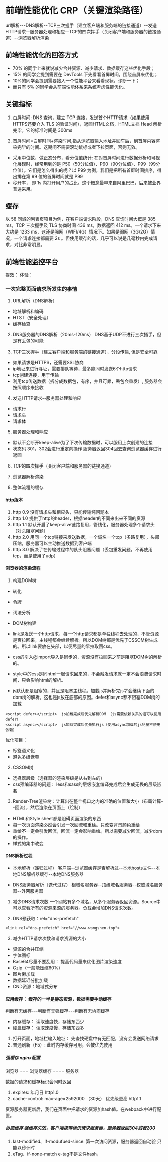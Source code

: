 # 前端性能优化 CRP（关键渲染路径）
url解析---DNS解析--TCP三次握手（建立客户端和服务端的链接通道）--发送HTTP请求--服务器处理和相应--TCP的四次挥手（关闭客户端和服务器的链接通道）--浏览器解析渲染


## 前端性能优化的回答方式
- 70% 的同学上来就说减少合并资源、减少请求、数据缓存这些优化手段；
- 15% 的同学会提到需要在 DevTools 下先看看首屏时间，围绕首屏来优化；
- 10%的同学会提到需要接入一个性能平台来看看现状，诊断一下；
- 而只有 5% 的同学会从前端性能体系来系统考虑性能优化。

## 关键指标
1. 白屏时间: DNS 查询，建立 TCP 连接，发送首个HTTP请求（如果使用HTTPS还要介入 TLS 的验证时间），返回HTML文档，HTML文档 Head 解析完毕。它的标准时间是 300ms  

2. 首屏时间=白屏时间+渲染时间,指从浏览器输入地址并回车后，到首屏内容渲染完毕的时间。这期间不需要滚动鼠标或者下拉页面，否则无效。

- 采用中位数，做正态分布，看分位值统计: 在对首屏时间进行数据分析和可视化展现时，经常用到的是 P50（50分位值）、P90（90分位值）、P99（99分位值）。它们是怎么得出的呢？以 P99 为例，我们是把所有首屏时间排序，得出排在第 99 位的首屏时间就是 P99
- 秒开率， 即 1s 内打开用户的占比。这个概念最早来自阿里巴巴，后来被业界普遍采用。

## 缓存
以 58 同城的列表页项目为例，在客户端请求阶段，DNS 查询时间大概是 385 ms，TCP 三次握手及 TLS 协商时间 436 ms，数据返回 412 ms。一个请求下来大约是 1233 ms，这还是强网（WIFI/4G）情况下。如果是弱网（3G/2G）情况，一个请求连接都需要 2s 。但使用缓存的话，几乎可以说是几毫秒内完成请求，对比非常明显。
## 前端性能监控平台  
提效： 
体验： 

### 一次完整页面请求所发生的事情
1. URL解析（DNS解析）
- 地址解析和编码
- HTST（安全处理）
- 缓存检查

2. DNS服务器的DNS解析（20ms-120ms） DNS基于UDP不进行三次捂手，但是有丢包的可能

3. TCP三次握手（建立客户端和服务端的链接通道），分段传输, 但是安全可靠
- 如果请求是HTTPS，还需要SSL协商 
- ip地址来进行寻址，需要排队等待，最多能同时发送6个http请求 
- tcp创建连接，用于传输
- 利用tcp传送数据（拆分成数据包，有序，并且可靠，丢包会重发）, 服务器会按照顺序来接收

4. 发送HTTP请求--服务器处理和响应
- 请求行
- 请求头
- 请求体

5. 服务器处理和响应
- 默认不会断开keep-alive为了下次传输数据时，可以服用上次创建的连接
- 状态码 301，302会进行重定向操作  服务器返回304回去查询浏览器缓存进行返回

6. TCP的四次挥手（关闭客户端和服务器的链接通道）

7. 浏览器解析渲染

8. 整体流程的缓存  


#### http版本
1. http 0.9 没有请求头和相应头，只能传输纯问题本
2. http 1.0 提供了http的header，根据header的不同来出来不同的资源
3. http 1.1 默认开启了keep-alive链路复用，管线化，服务器处理多个请求头 （对头阻塞问题）
4. http 2.0 用同一个tcp链接来发送数据，一个域名一个tcp（多路复用），头部压缩，服务器可以主动推送数据到客户端
5. http 3.0 解决了在传输过程中的队头阻塞问题（丢包重发问题，不再使用tcp，而是使用了udp）


#### 浏览器的渲染流程
1. 构建DOM树
- 转化
- 令牌
- 词法分析
- DOM树构建

- link是发送一个http请求，每一个http请求都是单独线程去处理的，不管资源是否拉回来，主线程都会继续解析。所以DOM树都是优先于CSSOM树生成的。所以link要放在头部，以便尽量的早拉取回css。
- css的引入@import导入是同步的，资源没有拉回来之前是阻塞DOM树的解析的。
- style中的css是同html一起请求回来的，不会触发请求就一定不会浪费请求时间，只会影响html的解析。
- js默认都是阻塞的，并且是阻塞主线程。加载js并解析完js才会继续下面的dom树的解析。这也是js放在底部的原因。defer和async都不阻塞DOM树的加载
```
<script defer></script>  js加载完成后优先解析DOM （js需要依赖关系的话可以使用defer）
<script async></script>  js加载完成后优先执行js（使用async加载的js尽量不使用依赖）
```

优化项目： 
- 标签语义化
- 避免多级嵌套

2. CSSOM树
- 选择器层级（选择器的渲染层级是从右到左的）
- css预编译器的问题： less和sass的层级嵌套编译完成后会生成无畏的层级嵌套

3. Render-Tree渲染树：计算出在整个视口之内的准确的位置和大小（布局计算--回流），然后渲染在页面上（绘制）
- HTML和Style sheet都是阻碍页面渲染的东西
- 每一次页面渲染必然会引发一次回流和重绘。只改变背景颜色重绘 
- 重绘不一定会引发回流，回流一定会影响重绘。所以需要减少回流，减少dom的操作。
- 样式的集中改变


#### DNS解析过程
- 本地解析（递归过程）
客户端--浏览器缓存是否解析过--本地hosts文件--本地DNS解析器缓存--本地DNS服务器

- DNS服务器解析（迭代过程）
根域名服务器--顶级域名服务器--权威域名服务器--外网服务器

1. 减少DNS请求次数
一个网站有多个域名，从多个服务器返回资源。Source中可以查看所有的资源来源的服务器。负载会增加DNS请求次数。

2. DNS预获取：rel="dns-prefetch"
```
<link rel="dns-prefetch" href="//www.wangshen.top">
```
3. 减少HTTP请求次数和请求资源的大小
- 资源的合并压缩
- 字体图标
- Base64尽量不要乱用： 提高代码量来优化图片渲染速度
- Gzip（一般能压缩60%）
- 图片懒加载
- 数据延迟分批加载
- CND资源：地域式分布


#### 应用缓存： 缓存的一半是静态资源，数据需要手动缓存

判断有无缓存---判断有无强缓存---判断有无协商缓存

- 内存缓存： 读取速度快，存储东西少
- 硬盘缓存： 读取速度慢，存储东西多

1. 打开页面，地址栏输入地址： 先查找硬盘中有无匹配，没有会发送网络请求
2. 普通刷新（F5）: 此时内存缓存可用，会被优先使用


##### 强缓存  nginx配置
浏览器  ===    浏览器缓存  ====  服务器

数据的请求和缓存标识会同时返回
1. expires: 年月日    http1.0
2. cache-control: max-age=2592000 （30天） 优先级更高 http1.1

资源服务器更新后，我们在页面中把请求的资源加hash值。在webpack中进行配置。

##### 协商缓存  强缓存失效，客户端携带标识请求服务器，服务器返回304或者200
1. last-modified、if-modufued-since: 第一次访问资源，服务器返回自动验
只能以秒计时
2. eTag、if-none-match
e-tag不是文件hash，






